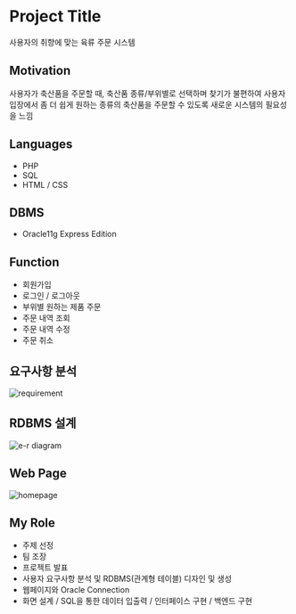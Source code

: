 # Project Title

사용자의 취향에 맞는 육류 주문 시스템

## Motivation

사용자가 축산품을 주문할 때, 축산품 종류/부위별로 선택하며 찾기가 불편하여 사용자 입장에서 좀 더 쉽게
원하는 종류의 축산품을 주문할 수 있도록 새로운 시스템의 필요성을 느낌

## Languages

+ PHP
+ SQL
+ HTML / CSS

## DBMS

+ Oracle11g Express Edition

## Function

+ 회원가입
+ 로그인 / 로그아웃
+ 부위별 원하는 제품 주문
+ 주문 내역 조회
+ 주문 내역 수정
+ 주문 취소

## 요구사항 분석

![requirement](https://user-images.githubusercontent.com/73628812/151691330-28b1c8cb-d6cf-491b-90c1-c0c9aa029625.PNG)

## RDBMS 설계

![e-r diagram](https://user-images.githubusercontent.com/73628812/151691417-2d769956-afd8-4fbe-9196-9311737fe5ba.PNG)

## Web Page

![homepage](https://user-images.githubusercontent.com/73628812/151694801-25a898ef-b125-4c44-8a8d-0c6ad972ed8d.PNG)

## My Role

+ 주제 선정
+ 팀 조장
+ 프로젝트 발표
+ 사용자 요구사항 분석 및 RDBMS(관계형 테이블) 디자인 및 생성
+ 웹페이지와 Oracle Connection
+ 화면 설계 / SQL을 통한 데이터 입출력 / 인터페이스 구현 / 백엔드 구현



